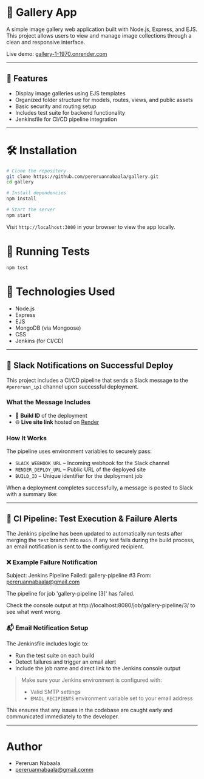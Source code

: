 # 📸 Gallery App

A simple image gallery web application built with Node.js, Express, and EJS. This project allows users to view and manage image collections through a clean and responsive interface.

Live demo: [gallery-1-1970.onrender.com](https://gallery-1-1970.onrender.com)

---

## 🚀 Features

- Display image galleries using EJS templates
- Organized folder structure for models, routes, views, and public assets
- Basic security and routing setup
- Includes test suite for backend functionality
- Jenkinsfile for CI/CD pipeline integration

---

# 🛠️ Installation

```bash
# Clone the repository
git clone https://github.com/pereruannabaala/gallery.git
cd gallery

# Install dependencies
npm install

# Start the server
npm start
```
Visit ``http://localhost:3000`` in your browser to view the app locally.

# 🧪 Running Tests
```
npm test
```

# 🧰 Technologies Used

- Node.js
- Express
- EJS
- MongoDB (via Mongoose)
- CSS
- Jenkins (for CI/CD)

---

## 📣 Slack Notifications on Successful Deploy

This project includes a CI/CD pipeline that sends a Slack message to the `#pereruan_ip1` channel upon successful deployment.

### What the Message Includes

- 🔢 **Build ID** of the deployment
- 🌐 **Live site link** hosted on [Render](https://render.com)

### How It Works

The pipeline uses environment variables to securely pass:

- `SLACK_WEBHOOK_URL` – Incoming webhook for the Slack channel
- `RENDER_DEPLOY_URL` – Public URL of the deployed site
- `BUILD_ID` – Unique identifier for the deployment job

When a deployment completes successfully, a message is posted to Slack with a summary like:

---

## 🧪 CI Pipeline: Test Execution & Failure Alerts

The Jenkins pipeline has been updated to automatically run tests after merging the `test` branch into `main`. If any test fails during the build process, an email notification is sent to the configured recipient.

### ❌ Example Failure Notification

Subject: Jenkins Pipeline Failed: gallery-pipeline #3 
From: pereruannabaala@gmail.com

The pipeline for job 'gallery-pipeline [3]' has failed.

Check the console output at http://localhost:8080/job/gallery-pipeline/3/ to see what went wrong.


### 📬 Email Notification Setup

The Jenkinsfile includes logic to:

- Run the test suite on each build
- Detect failures and trigger an email alert
- Include the job name and direct link to the Jenkins console output

> Make sure your Jenkins environment is configured with:
> - Valid SMTP settings
> - `EMAIL_RECIPIENTS` environment variable set to your email address

This ensures that any issues in the codebase are caught early and communicated immediately to the developer.

---

# Author
- Pereruan Nabaala
- pereruannabaala@gmail.comm